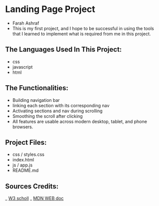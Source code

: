 # Landing Page Project
* Farah Ashraf
* This is my first project, and I hope to be successful in using the tools that I learned to implement what is required from me in this project.

## The Languages Used In This Project:

* css
* javascript
* html

## The Functionalities:

* Building navigation bar
* linking each section with its corresponding nav
* Activating sections and nav during scrolling
* Smoothing the scroll after clicking
* All features are usable across modern desktop, tablet, and phone browsers.

## Project Files:
* css / styles.css  
* index.html
* js / app.js
* README.md

## Sources Credits:
_ [W3 scholl](https://www.w3schools.com/)
_ [MDN WEB doc](https://developer.mozilla.org/en-US/)
